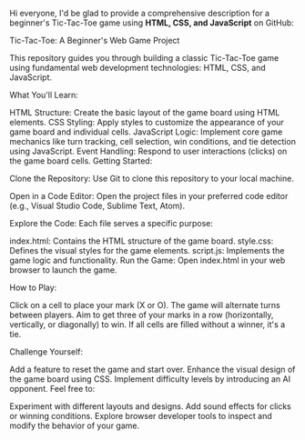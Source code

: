 Hi everyone,
I'd be glad to provide a comprehensive description for a beginner's Tic-Tac-Toe game using **HTML, CSS, and JavaScript** on GitHub:

Tic-Tac-Toe: A Beginner's Web Game Project

This repository guides you through building a classic Tic-Tac-Toe game using fundamental web development technologies: HTML, CSS, and JavaScript.

What You'll Learn:

HTML Structure: Create the basic layout of the game board using HTML elements.
CSS Styling: Apply styles to customize the appearance of your game board and individual cells.
JavaScript Logic: Implement core game mechanics like turn tracking, cell selection, win conditions, and tie detection using JavaScript.
Event Handling: Respond to user interactions (clicks) on the game board cells.
Getting Started:

Clone the Repository: Use Git to clone this repository to your local machine.

Open in a Code Editor: Open the project files in your preferred code editor (e.g., Visual Studio Code, Sublime Text, Atom).

Explore the Code: Each file serves a specific purpose:

index.html: Contains the HTML structure of the game board.
style.css: Defines the visual styles for the game elements.
script.js: Implements the game logic and functionality.
Run the Game: Open index.html in your web browser to launch the game.

How to Play:

Click on a cell to place your mark (X or O).
The game will alternate turns between players.
Aim to get three of your marks in a row (horizontally, vertically, or diagonally) to win.
If all cells are filled without a winner, it's a tie.

Challenge Yourself:

Add a feature to reset the game and start over.
Enhance the visual design of the game board using CSS.
Implement difficulty levels by introducing an AI opponent.
Feel free to:

Experiment with different layouts and designs.
Add sound effects for clicks or winning conditions.
Explore browser developer tools to inspect and modify the behavior of your game.
